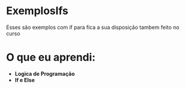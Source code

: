 # ExemplosIfs
Esses são exemplos com if para fica a sua disposição tambem feito no curso

# O que eu aprendi:
* **Logica de Programação**
* **If e Else**

